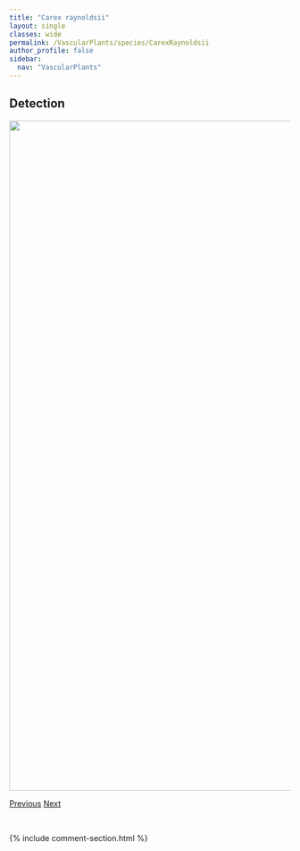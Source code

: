 ```yaml
---
title: "Carex raynoldsii"
layout: single
classes: wide
permalink: /VascularPlants/species/CarexRaynoldsii
author_profile: false
sidebar:
  nav: "VascularPlants"
---
```


<h2>Detection</h2>

<a href="https://drive.google.com/uc?export=view&id=1i-p23uY4lnwbi4KUTb4meSk5Gvvao2Ai">
<img src="https://drive.google.com/uc?export=view&id=1i-p23uY4lnwbi4KUTb4meSk5Gvvao2Ai" height = "1200" width = "800">
</a>


<a href="/DevelopmentWebsite/VascularPlants/species/CarexPseudocyperus" class="pagination--pager" title="Carex pseudocyperus">Previous</a> <a href="/DevelopmentWebsite/VascularPlants/species/CarexRetrorsa" class="pagination--pager" title="Carex retrorsa">Next</a>

<p>&nbsp;</p>

{% include comment-section.html %}
